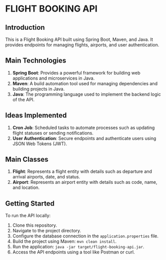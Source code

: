 # FLIGHT BOOKING API

## Introduction
This is a Flight Booking API built using Spring Boot, Maven, and Java. It provides endpoints for managing flights, airports, and user authentication.

## Main Technologies
1. **Spring Boot**: Provides a powerful framework for building web applications and microservices in Java.
2. **Maven**: A build automation tool used for managing dependencies and building projects in Java.
3. **Java**: The programming language used to implement the backend logic of the API.

## Ideas Implemented
1. **Cron Job**: Scheduled tasks to automate processes such as updating flight statuses or sending notifications.
2. **User Authentication**: Secure endpoints and authenticate users using JSON Web Tokens (JWT).

## Main Classes
1. **Flight**: Represents a flight entity with details such as departure and arrival airports, date, and status.
2. **Airport**: Represents an airport entity with details such as code, name, and location.

## Getting Started
To run the API locally:

1. Clone this repository.
2. Navigate to the project directory.
3. Configure the database connection in the `application.properties` file.
4. Build the project using Maven: `mvn clean install`.
5. Run the application: `java -jar target/flight-booking-api.jar`.
6. Access the API endpoints using a tool like Postman or curl.
